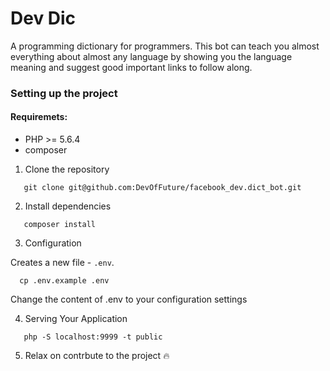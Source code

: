 ﻿# Dev Dic

A programming dictionary for programmers. This bot can teach you almost everything about almost any language by showing you the language meaning and suggest good important links to follow along.

### Setting up the project

#### Requiremets:

 - PHP >= 5.6.4
 - composer

 1. Clone the repository

```
   git clone git@github.com:DevOfFuture/facebook_dev.dict_bot.git
```

 2. Install dependencies

```
   composer install
```
3. Configuration

 Creates a new file - `.env`.
```
  cp .env.example .env
```
Change the content of .env to your configuration settings

4. Serving Your Application

```
   php -S localhost:9999 -t public
```

5. Relax on contrbute to the project :fire:
